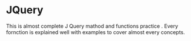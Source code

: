 # JQuery
This is almost complete J Query mathod and functions practice .
Every fornction is explained well with examples to cover almost every concepts.
